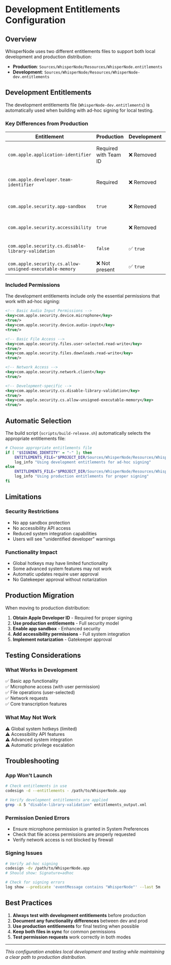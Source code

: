 # Development Entitlements Configuration

## Overview

WhisperNode uses two different entitlements files to support both local development and production distribution:

- **Production**: `Sources/WhisperNode/Resources/WhisperNode.entitlements`
- **Development**: `Sources/WhisperNode/Resources/WhisperNode-dev.entitlements`

## Development Entitlements

The development entitlements file (`WhisperNode-dev.entitlements`) is automatically used when building with ad-hoc signing for local testing.

### Key Differences from Production

| Entitlement | Production | Development | Reason |
|-------------|------------|-------------|---------|
| `com.apple.application-identifier` | Required with Team ID | ❌ Removed | Not compatible with ad-hoc signing |
| `com.apple.developer.team-identifier` | Required | ❌ Removed | Not compatible with ad-hoc signing |
| `com.apple.security.app-sandbox` | `true` | ❌ Removed | Requires proper signing |
| `com.apple.security.accessibility` | `true` | ❌ Removed | Requires proper signing |
| `com.apple.security.cs.disable-library-validation` | `false` | ✅ `true` | Allows unsigned dylibs |
| `com.apple.security.cs.allow-unsigned-executable-memory` | ❌ Not present | ✅ `true` | Development flexibility |

### Included Permissions

The development entitlements include only the essential permissions that work with ad-hoc signing:

```xml
<!-- Basic Audio Input Permissions -->
<key>com.apple.security.device.microphone</key>
<true/>
<key>com.apple.security.device.audio-input</key>
<true/>

<!-- Basic File Access -->
<key>com.apple.security.files.user-selected.read-write</key>
<true/>
<key>com.apple.security.files.downloads.read-write</key>
<true/>

<!-- Network Access -->
<key>com.apple.security.network.client</key>
<true/>

<!-- Development-specific -->
<key>com.apple.security.cs.disable-library-validation</key>
<true/>
<key>com.apple.security.cs.allow-unsigned-executable-memory</key>
<true/>
```

## Automatic Selection

The build script (`scripts/build-release.sh`) automatically selects the appropriate entitlements file:

```bash
# Choose appropriate entitlements file
if [ "$SIGNING_IDENTITY" = "-" ]; then
    ENTITLEMENTS_FILE="$PROJECT_DIR/Sources/WhisperNode/Resources/WhisperNode-dev.entitlements"
    log_info "Using development entitlements for ad-hoc signing"
else
    ENTITLEMENTS_FILE="$PROJECT_DIR/Sources/WhisperNode/Resources/WhisperNode.entitlements"
    log_info "Using production entitlements for proper signing"
fi
```

## Limitations

### Security Restrictions
- No app sandbox protection
- No accessibility API access
- Reduced system integration capabilities
- Users will see "unidentified developer" warnings

### Functionality Impact
- Global hotkeys may have limited functionality
- Some advanced system features may not work
- Automatic updates require user approval
- No Gatekeeper approval without notarization

## Production Migration

When moving to production distribution:

1. **Obtain Apple Developer ID** - Required for proper signing
2. **Use production entitlements** - Full security model
3. **Enable app sandbox** - Enhanced security
4. **Add accessibility permissions** - Full system integration
5. **Implement notarization** - Gatekeeper approval

## Testing Considerations

### What Works in Development
✅ Basic app functionality  
✅ Microphone access (with user permission)  
✅ File operations (user-selected)  
✅ Network requests  
✅ Core transcription features  

### What May Not Work
⚠️ Global system hotkeys (limited)  
⚠️ Accessibility API features  
⚠️ Advanced system integration  
⚠️ Automatic privilege escalation  

## Troubleshooting

### App Won't Launch
```bash
# Check entitlements in use
codesign -d --entitlements - /path/to/WhisperNode.app

# Verify development entitlements are applied
grep -A 5 "disable-library-validation" entitlements_output.xml
```

### Permission Denied Errors
- Ensure microphone permission is granted in System Preferences
- Check that file access permissions are properly requested
- Verify network access is not blocked by firewall

### Signing Issues
```bash
# Verify ad-hoc signing
codesign -dv /path/to/WhisperNode.app
# Should show: Signature=adhoc

# Check for signing errors
log show --predicate 'eventMessage contains "WhisperNode"' --last 5m
```

## Best Practices

1. **Always test with development entitlements** before production
2. **Document any functionality differences** between dev and prod
3. **Use production entitlements** for final testing when possible
4. **Keep both files in sync** for common permissions
5. **Test permission requests** work correctly in both modes

---
*This configuration enables local development and testing while maintaining a clear path to production distribution.*
